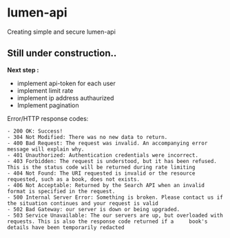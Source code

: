 # lumen-api
Creating simple and secure lumen-api 

## Still under construction..

 
 **Next step :**
 - implement api-token for each user
 - implement limit rate
 - implement ip address authaurized
 - Implement pagination
 
 
 Error/HTTP response codes:

    - 200 OK: Success!
    - 304 Not Modified: There was no new data to return.
    - 400 Bad Request: The request was invalid. An accompanying error message will explain why.
    - 401 Unauthorized: Authentication credentials were incorrect.
    - 403 Forbidden: The request is understood, but it has been refused. This is the status code will be returned during rate limiting
    - 404 Not Found: The URI requested is invalid or the resource requested, such as a book, does not exists.
    - 406 Not Acceptable: Returned by the Search API when an invalid format is specified in the request.
    - 500 Internal Server Error: Something is broken. Please contact us if the situation continues and your request is valid
    - 502 Bad Gateway: our server is down or being upgraded.
    - 503 Service Unavailable: The our servers are up, but overloaded with requests. This is also the response code returned if a     book's details have been temporarily redacted

 
 



